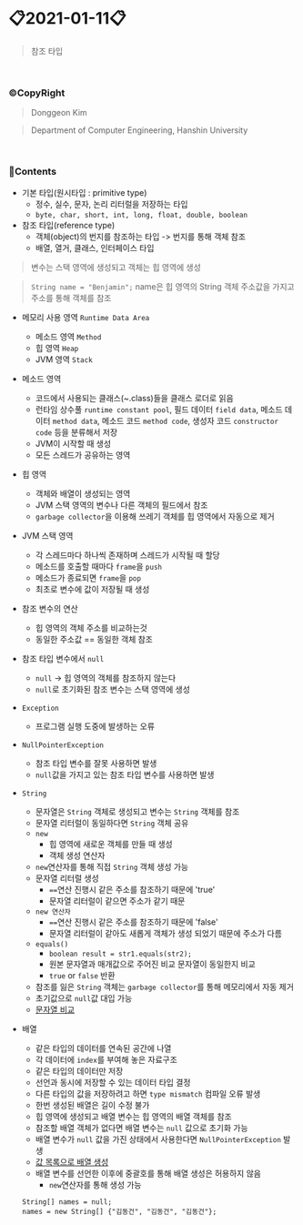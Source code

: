 # 📋2021-01-11📋
> 참조 타입

<br>

### ©CopyRight

> Donggeon Kim

> Department of Computer Engineering, Hanshin University

<br>

### 📒Contents

- 기본 타입(원시타입 : primitive type)
	+ 정수, 실수, 문자, 논리 리터럴을 저장하는 타입
	+ `byte, char, short, int, long, float, double, boolean`
- 참조 타입(reference type)
	+ 객체(object)의 번지를 참조하는 타입 -> 번지를 통해 객체 참조
	+ 배열, 열거, 클래스, 인터페이스 타입

> 변수는 스택 영역에 생성되고 객체는 힙 영역에 생성

> `String name = "Benjamin";` name은 힙 영역의 String 객체 주소값을 가지고 주소를 통해 객체를 참조

- 메모리 사용 영역 `Runtime Data Area`
	+ 메소드 영역 `Method`
	+ 힙 영역 `Heap`
	+ JVM 영역 `Stack`

- 메소드 영역
	+ 코드에서 사용되는 클래스(~.class)들을 클래스 로더로 읽음
	+ 런타임 상수풀 `runtime constant pool`, 필드 데이터 `field data`, 메소드 데이터 `method data`, 메소드 코드 `method code`, 생성자 코드 `constructor code` 등을 분류해서 저장
	+ JVM이 시작할 때 생성
	+ 모든 스레드가 공유하는 영역

- 힙 영역
	+ 객체와 배열이 생성되는 영역
	+ JVM 스택 영역의 변수나 다른 객체의 필드에서 참조
	+ `garbage collector`을 이용해 쓰레기 객체를 힙 영역에서 자동으로 제거

- JVM 스택 영역
	+ 각 스레드마다 하나씩 존재하며 스레드가 시작될 때 할당
	+ 메소드를 호출할 때마다 `frame`을 `push`
	+ 메소드가 종료되면 `frame`을 `pop`
	+ 최초로 변수에 값이 저장될 때 생성

- 참조 변수의 연산
	+ 힙 영역의 객체 주소를 비교하는것
	+ 동일한 주소값 == 동일한 객체 참조

- 참조 타입 변수에서 `null`
	+ `null` -> 힙 영역의 객체를 참조하지 않는다
	+ `null`로 초기화된 참조 변수는 스택 영역에 생성

- `Exception`
	+ 프로그램 실행 도중에 발생하는 오류

- `NullPointerException`
	+ 참조 타입 변수를 잘못 사용하면 발생
	+ `null`값을 가지고 있는 참조 타입 변수를 사용하면 발생

- `String`
	+ 문자열은 `String` 객체로 생성되고 변수는 `String` 객체를 참조
	+ 문자열 리터럴이 동일하다면 `String` 객체 공유
	+ `new`
		* 힙 영역에 새로운 객체를 만들 때 생성
		* 객체 생성 연산자
	+ `new`연산자를 통해 직접 `String` 객체 생성 가능
	+ 문자열 리터럴 생성
		* `==`연산 진행시 같은 주소를 참조하기 때문에 'true'
		* 문자열 리터럴이 같으면 주소가 같기 때문
	+ `new 연산자`
		* `==`연산 진행시 같은 주소를 참조하기 때문에 'false'
		* 문자열 리터럴이 같아도 새롭게 객체가 생성 되었기 때문에 주소가 다름
	+ `equals()`
		* `boolean result = str1.equals(str2);`
		* 원본 문자열과 매개값으로 주어진 비교 문자열이 동일한지 비교
		* `true` or `false` 반환
	+ 참조를 잃은 `String` 객체는 `garbage collector`를 통해 메모리에서 자동 제거
	+ 초기값으로 `null`값 대입 가능
	+ [문자열 비교](https://github.com/DongGeon0908/Java/blob/master/2021-01-12/src/StringEqualsExample.java)

- 배열
	+ 같은 타입의 데이터를 연속된 공간에 나열
	+ 각 데이터에 `index`를 부여해 놓은 자료구조
	+ 같은 타입의 데이터만 저장
	+ 선언과 동시에 저장할 수 있는 데이터 타입 결정
	+ 다른 타입의 값을 저장하려고 하면 `type mismatch` 컴파일 오류 발생
	+ 한번 생성된 배열은 길이 수정 불가
	+ 힙 영역에 생성되고 배열 변수는 힙 영역의 배열 객체를 참조
	+ 참조할 배열 객체가 없다면 배열 변수는 `null` 값으로 초기화 가능
	+ 배열 변수가 `null` 값을 가진 상태에서 사용한다면 `NullPointerException` 발생
	+ [값 목록으로 배열 생성](https://github.com/DongGeon0908/Java/blob/master/2021-01-12/src/ArrayCreateByValueListExample1.java)
	+ 배열 변수를 선언한 이후에 중괄호를 통해 배열 생성은 허용하지 않음
		* `new`연산자를 통해 생성 가능
	```
	String[] names = null;
	names = new String[] {"김동건", "김동건", "김동건"};
	```